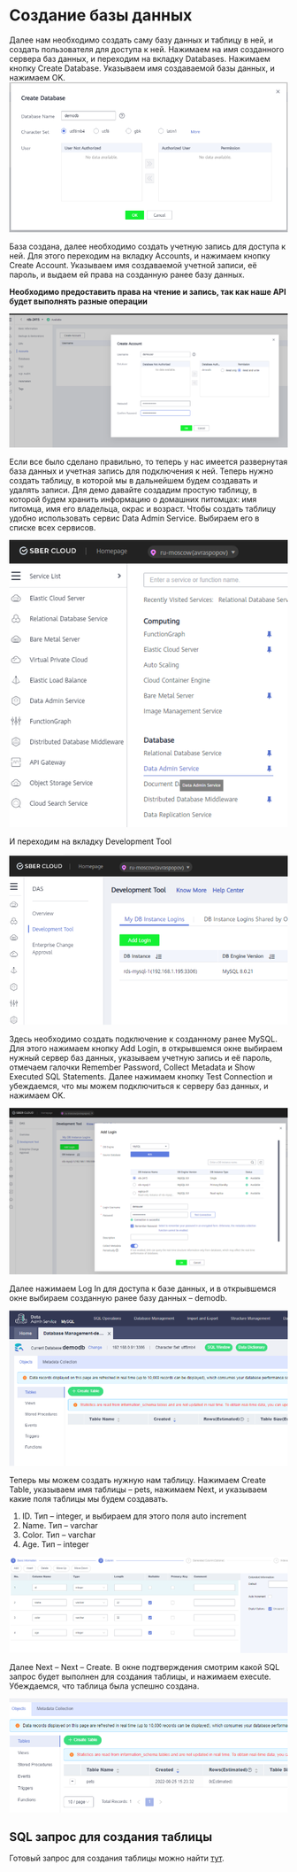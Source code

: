# Создание базы данных
Далее нам необходимо создать саму базу данных и таблицу в ней, и создать пользователя для доступа к ней. 
Нажимаем на имя созданного сервера баз данных, и переходим на вкладку Databases. Нажимаем кнопку Create Database. Указываем имя создаваемой базы данных, и нажимаем OK.
![](images/create-database.png)
 
База создана, далее необходимо создать учетную запись для доступа к ней. Для этого переходим на вкладку Accounts, и нажимаем кнопку Create Account. Указываем имя создаваемой учетной записи, её пароль, и выдаем ей права на созданную ранее базу данных.

**Необходимо предоставить права на чтение и запись, так как наше API будет выполнять разные операции**

![](images/create-user.png)

Если все было сделано правильно, то теперь у нас имеется развернутая база данных и учетная запись для подключения к ней.
Теперь нужно создать таблицу, в которой мы в дальнейшем будем создавать и удалять записи. Для демо давайте создадим простую таблицу, в которой будем хранить информацию о домашних питомцах: имя питомца, имя его владельца, окрас и возраст. Чтобы создать таблицу удобно использовать сервис Data Admin Service. Выбираем его в списке всех сервисов. 

![](images/das.png)

И переходим на вкладку Development Tool


![](images/das-1.png)
 
Здесь необходимо создать подключение к созданному ранее MySQL. Для этого нажимаем кнопку Add Login, в открывшемся окне выбираем нужный сервер баз данных, указываем учетную запись и её пароль, отмечаем галочки Remember Password, Collect Metadata и Show Executed SQL Statements. Далее нажимаем кнопку Test Connection и убеждаемся, что мы можем подключиться к серверу баз данных, и нажимаем OK.

![](images/das-2.png)
 
Далее нажимаем Log In для доступа к базе данных, и в открывшемся окне выбираем созданную ранее базу данных – demodb.

![](images/das-3.png)
 
Теперь мы можем создать нужную нам таблицу. Нажимаем Create Table, указываем имя таблицы – pets, нажимаем Next, и указываем какие поля таблицы мы будем создавать.
1.	ID. Тип – integer, и выбираем для этого поля auto increment
2.	Name. Тип – varchar
3.	Color. Тип – varchar
4.	Age. Тип – integer

![](images/das-4.png)
 
Далее Next – Next – Create. В окне подтверждения смотрим какой SQL запрос будет выполнен для создания таблицы, и нажимаем execute. Убеждаемся, что таблица была успешно создана.
 
![](images/das-5.png)

## SQL запрос для создания таблицы
Готовый запрос для создания таблицы можно найти [тут](https://github.com/zzindexx/cloud-static-site-function-graph/blob/main/source/database/create_table.sql).